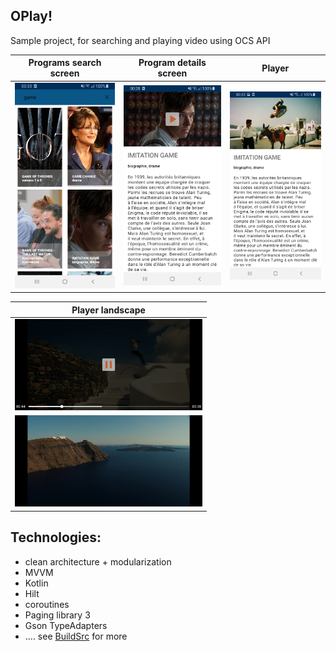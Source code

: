 ## OPlay!
Sample project, for searching and playing video using OCS API

| Programs search screen | Program details screen |Player|
|--|--|--|
| <img src="https://github.com/medhdj/oplay/blob/main/docs/Screenshot_search.jpg?raw=true" width="300" style="inline"> | <img src="https://github.com/medhdj/oplay/blob/main/docs/Screenshot_details.jpg?raw=true" width="300" style="inline"> |<img src="https://github.com/medhdj/oplay/blob/main/docs/Screenshot_player_portrait.jpg?raw=true" width="300" style="inline">|

| Player landscape |
|--|
| <img src="https://github.com/medhdj/oplay/blob/main/docs/Screenshot_player_fullscreen.jpg?raw=true" width="300" style="inline"> |
|<img src="https://github.com/medhdj/oplay/blob/main/docs/Screenshot_player_landscape.jpg?raw=true" width="300" style="inline">|


## Technologies:

- clean architecture + modularization 
- MVVM
- Kotlin
- Hilt
- coroutines
- Paging library 3
- Gson TypeAdapters
- .... see [BuildSrc](https://github.com/medhdj/oplay/blob/main/buildSrc/src/main/kotlin/Dependencies.kt) for more 
